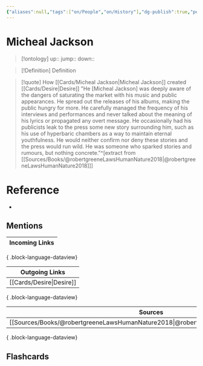 ```yaml
---
{"aliases":null,"tags":["on/People","on/History"],"dg-publish":true,"permalink":"/cards/micheal-jackson/","dgPassFrontmatter":true}
---
```


# Micheal Jackson

> [!ontology]
> up:: 
> jump:: 
> down:: 

> [!Definition] Definition

> [!quote] How [[Cards/Micheal Jackson\|Micheal Jackson]] created [[Cards/Desire\|Desire]]
> "He	[Micheal Jackson] was	deeply	aware	of	the	dangers	of	saturating	the market	with	his	music	and	public	appearances.	He	spread	out	the releases	of	his	albums,	making	the	public	hungry	for	more.	He carefully	managed	the	frequency	of	his	interviews	and	performances and	never	talked	about	the	meaning	of	his	lyrics	or	propagated	any overt	message.	He	occasionally	had	his	publicists	leak	to	the	press some new story	surrounding	him,	such	as	his	use	of	hyperbaric chambers	as	a	way	to	maintain	eternal	youthfulness.	He	would	neither confirm	nor	deny	these	stories	and	the	press	would	run	wild.	He	was someone	who	sparked	stories	and	rumours,	but	nothing	concrete."^[extract from [[Sources/Books/@robertgreeneLawsHumanNature2018\|@robertgreeneLawsHumanNature2018]]]

# Reference

- 

## Mentions

| Incoming Links |
| -------------- |

{ .block-language-dataview}

| Outgoing Links              |
| --------------------------- |
| [[Cards/Desire\|Desire]] |

{ .block-language-dataview}

| Sources                                                                                 |
| --------------------------------------------------------------------------------------- |
| [[Sources/Books/@robertgreeneLawsHumanNature2018\|@robertgreeneLawsHumanNature2018]] |

{ .block-language-dataview}

## Flashcards